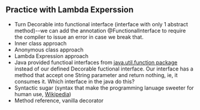 ## Practice with Lambda Experssion
- Turn Decorable into functional interface (interface with only 1 abstract method)--we can add the annotation @FunctionalInterface to require the compiler to issue an error in case we break that.
- Inner class approach
- Anonymous class approach
- Lambda Expression approach
- Java provided functioal interfaces from [java.util.function package](https://docs.oracle.com/javase/8/docs/api/java/util/function/package-summary.html) instead of our defined Decorable fuctional interface.  Our interface has a method that accept one String parameter and return nothing, ie, it consumes it.  Which interface in the java do this?
- Syntactic sugar (syntax that make the programming lanuage sweeter for human use, [Wikipedia](https://en.wikipedia.org/wiki/Syntactic_sugar))
- Method reference, vanilla decorator
